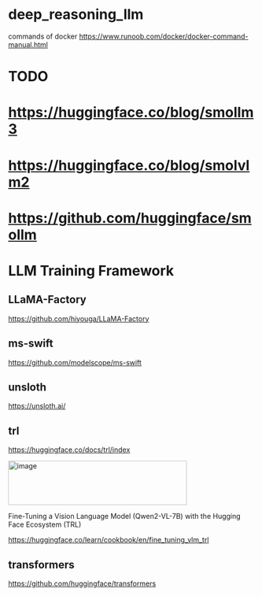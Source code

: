 # deep_reasoning_llm

commands of docker 
https://www.runoob.com/docker/docker-command-manual.html


# TODO


# https://huggingface.co/blog/smollm3

# https://huggingface.co/blog/smolvlm2

# https://github.com/huggingface/smollm

# LLM Training Framework

## LLaMA-Factory
https://github.com/hiyouga/LLaMA-Factory

## ms-swift
https://github.com/modelscope/ms-swift

## unsloth
https://unsloth.ai/

## trl
https://huggingface.co/docs/trl/index

<img width="363" height="90" alt="image" src="https://github.com/user-attachments/assets/3192f1c3-fa76-4c98-917a-ba69563799e8" />

Fine-Tuning a Vision Language Model (Qwen2-VL-7B) with the Hugging Face Ecosystem (TRL)

https://huggingface.co/learn/cookbook/en/fine_tuning_vlm_trl


## transformers
https://github.com/huggingface/transformers


